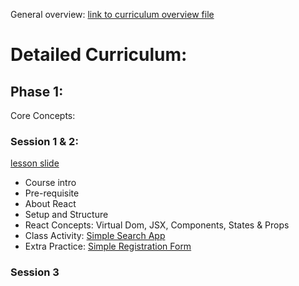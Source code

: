 General overview: [link to curriculum overview file](https://docs.google.com/document/d/1HnwHMStqcfrugpC587sgxL_au83S1gEldIPDWD17PDk/edit?usp=sharing)

# Detailed Curriculum:
## Phase 1:
Core Concepts:
### Session 1 & 2:
[lesson slide](https://docs.google.com/presentation/d/1Vb-uubMEusjhm_preCM-GxKTmjmu6HTw/edit?usp=drive_link&ouid=102590511928781219079&rtpof=true&sd=true)
- Course intro
- Pre-requisite
- About React
- Setup and Structure
- React Concepts: Virtual Dom, JSX, Components, States & Props
- Class Activity: [Simple Search App](https://github.com/Ahuoyiza/React-Course-2023/tree/main/Class%20Activities/search-app)
- Extra Practice: [Simple Registration Form](https://github.com/Ahuoyiza/React-Course-2023/blob/main/Extra-%20Practice/simple-reg-form.txt)
    
### Session 3
